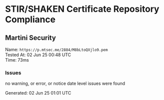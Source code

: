 # STIR/SHAKEN Certificate Repository Compliance

## Martini Security

Name: `https://p.mtsec.me/2884/M8bLtoQXjlo9.pem`\
Tested At: 02 Jun 25 00:48 UTC\
Time: 73ms

### Issues

no warning, or error, or notice date level issues were found

Generated: 02 Jun 25 01:01 UTC